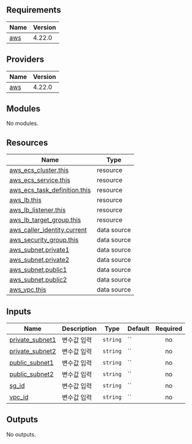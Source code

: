 <!-- BEGIN_TF_DOCS -->
## Requirements

| Name | Version |
|------|---------|
| <a name="requirement_aws"></a> [aws](#requirement\_aws) | 4.22.0 |

## Providers

| Name | Version |
|------|---------|
| <a name="provider_aws"></a> [aws](#provider\_aws) | 4.22.0 |

## Modules

No modules.

## Resources

| Name | Type |
|------|------|
| [aws_ecs_cluster.this](https://registry.terraform.io/providers/hashicorp/aws/4.22.0/docs/resources/ecs_cluster) | resource |
| [aws_ecs_service.this](https://registry.terraform.io/providers/hashicorp/aws/4.22.0/docs/resources/ecs_service) | resource |
| [aws_ecs_task_definition.this](https://registry.terraform.io/providers/hashicorp/aws/4.22.0/docs/resources/ecs_task_definition) | resource |
| [aws_lb.this](https://registry.terraform.io/providers/hashicorp/aws/4.22.0/docs/resources/lb) | resource |
| [aws_lb_listener.this](https://registry.terraform.io/providers/hashicorp/aws/4.22.0/docs/resources/lb_listener) | resource |
| [aws_lb_target_group.this](https://registry.terraform.io/providers/hashicorp/aws/4.22.0/docs/resources/lb_target_group) | resource |
| [aws_caller_identity.current](https://registry.terraform.io/providers/hashicorp/aws/4.22.0/docs/data-sources/caller_identity) | data source |
| [aws_security_group.this](https://registry.terraform.io/providers/hashicorp/aws/4.22.0/docs/data-sources/security_group) | data source |
| [aws_subnet.private1](https://registry.terraform.io/providers/hashicorp/aws/4.22.0/docs/data-sources/subnet) | data source |
| [aws_subnet.private2](https://registry.terraform.io/providers/hashicorp/aws/4.22.0/docs/data-sources/subnet) | data source |
| [aws_subnet.public1](https://registry.terraform.io/providers/hashicorp/aws/4.22.0/docs/data-sources/subnet) | data source |
| [aws_subnet.public2](https://registry.terraform.io/providers/hashicorp/aws/4.22.0/docs/data-sources/subnet) | data source |
| [aws_vpc.this](https://registry.terraform.io/providers/hashicorp/aws/4.22.0/docs/data-sources/vpc) | data source |

## Inputs

| Name | Description | Type | Default | Required |
|------|-------------|------|---------|:--------:|
| <a name="input_private_subnet1"></a> [private\_subnet1](#input\_private\_subnet1) | 변수값 입력 | `string` | `` | no |
| <a name="input_private_subnet2"></a> [private\_subnet2](#input\_private\_subnet2) | 변수값 입력 | `string` | `` | no |
| <a name="input_public_subnet1"></a> [public\_subnet1](#input\_public\_subnet1) | 변수값 입력 | `string` | `` | no |
| <a name="input_public_subnet2"></a> [public\_subnet2](#input\_public\_subnet2) | 변수값 입력 | `string` | `` | no |
| <a name="input_sg_id"></a> [sg\_id](#input\_sg\_id) | 변수값 입력 | `string` | `` | no |
| <a name="input_vpc_id"></a> [vpc\_id](#input\_vpc\_id) | 변수값 입력 | `string` | `` | no |

## Outputs

No outputs.
<!-- END_TF_DOCS -->